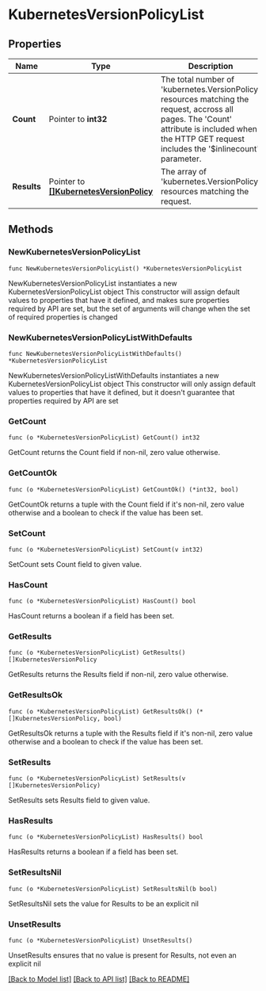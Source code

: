 # KubernetesVersionPolicyList

## Properties

Name | Type | Description | Notes
------------ | ------------- | ------------- | -------------
**Count** | Pointer to **int32** | The total number of &#39;kubernetes.VersionPolicy&#39; resources matching the request, accross all pages. The &#39;Count&#39; attribute is included when the HTTP GET request includes the &#39;$inlinecount&#39; parameter. | [optional] 
**Results** | Pointer to [**[]KubernetesVersionPolicy**](KubernetesVersionPolicy.md) | The array of &#39;kubernetes.VersionPolicy&#39; resources matching the request. | [optional] 

## Methods

### NewKubernetesVersionPolicyList

`func NewKubernetesVersionPolicyList() *KubernetesVersionPolicyList`

NewKubernetesVersionPolicyList instantiates a new KubernetesVersionPolicyList object
This constructor will assign default values to properties that have it defined,
and makes sure properties required by API are set, but the set of arguments
will change when the set of required properties is changed

### NewKubernetesVersionPolicyListWithDefaults

`func NewKubernetesVersionPolicyListWithDefaults() *KubernetesVersionPolicyList`

NewKubernetesVersionPolicyListWithDefaults instantiates a new KubernetesVersionPolicyList object
This constructor will only assign default values to properties that have it defined,
but it doesn't guarantee that properties required by API are set

### GetCount

`func (o *KubernetesVersionPolicyList) GetCount() int32`

GetCount returns the Count field if non-nil, zero value otherwise.

### GetCountOk

`func (o *KubernetesVersionPolicyList) GetCountOk() (*int32, bool)`

GetCountOk returns a tuple with the Count field if it's non-nil, zero value otherwise
and a boolean to check if the value has been set.

### SetCount

`func (o *KubernetesVersionPolicyList) SetCount(v int32)`

SetCount sets Count field to given value.

### HasCount

`func (o *KubernetesVersionPolicyList) HasCount() bool`

HasCount returns a boolean if a field has been set.

### GetResults

`func (o *KubernetesVersionPolicyList) GetResults() []KubernetesVersionPolicy`

GetResults returns the Results field if non-nil, zero value otherwise.

### GetResultsOk

`func (o *KubernetesVersionPolicyList) GetResultsOk() (*[]KubernetesVersionPolicy, bool)`

GetResultsOk returns a tuple with the Results field if it's non-nil, zero value otherwise
and a boolean to check if the value has been set.

### SetResults

`func (o *KubernetesVersionPolicyList) SetResults(v []KubernetesVersionPolicy)`

SetResults sets Results field to given value.

### HasResults

`func (o *KubernetesVersionPolicyList) HasResults() bool`

HasResults returns a boolean if a field has been set.

### SetResultsNil

`func (o *KubernetesVersionPolicyList) SetResultsNil(b bool)`

 SetResultsNil sets the value for Results to be an explicit nil

### UnsetResults
`func (o *KubernetesVersionPolicyList) UnsetResults()`

UnsetResults ensures that no value is present for Results, not even an explicit nil

[[Back to Model list]](../README.md#documentation-for-models) [[Back to API list]](../README.md#documentation-for-api-endpoints) [[Back to README]](../README.md)


